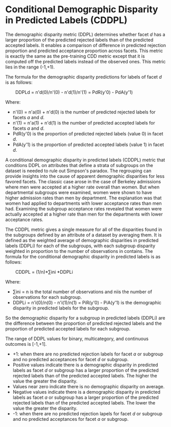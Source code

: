 # Conditional Demographic Disparity in Predicted Labels \(CDDPL\)<a name="clarify-post-training-bias-metric-cddpl"></a>

The demographic disparity metric \(DDPL\) determines whether facet *d* has a larger proportion of the predicted rejected labels than of the predicted accepted labels\. It enables a comparison of difference in predicted rejection proportion and predicted acceptance proportion across facets\. This metric is exactly the same as the pre\-training CDD metric except that it is computed off the predicted labels instead of the observed ones\. This metric lies in the range \(\-1,\+1\)\.

The formula for the demographic disparity predictions for labels of facet *d* is as follows: 

        DDPLd = n'd\(0\)/n'\(0\) \- n'd\(1\)/n'\(1\) = PdR\(y'0\) \- PdA\(y'1\) 

Where: 
+ n'\(0\) = n'a\(0\) \+ n'd\(0\) is the number of predicted rejected labels for facets *a* and *d*\.
+ n'\(1\) = n'a\(1\) \+ n'd\(1\) is the number of predicted accepted labels for facets *a* and *d*\.
+ PdR\(y'0\) is the proportion of predicted rejected labels \(value 0\) in facet *d*\.
+ PdA\(y'1\) is the proportion of predicted accepted labels \(value 1\) in facet *d*\.

A conditional demographic disparity in predicted labels \(CDDPL\) metric that conditions DDPL on attributes that define a strata of subgroups on the dataset is needed to rule out Simpson's paradox\. The regrouping can provide insights into the cause of apparent demographic disparities for less favored facets\. The classic case arose in the case of Berkeley admissions where men were accepted at a higher rate overall than women\. But when departmental subgroups were examined, women were shown to have higher admission rates than men by department\. The explanation was that women had applied to departments with lower acceptance rates than men had\. Examining the subgroup acceptance rates revealed that women were actually accepted at a higher rate than men for the departments with lower acceptance rates\.

The CDDPL metric gives a single measure for all of the disparities found in the subgroups defined by an attribute of a dataset by averaging them\. It is defined as the weighted average of demographic disparities in predicted labels \(DDPLi\) for each of the subgroups, with each subgroup disparity weighted in proportion to the number of observations in contains\. The formula for the conditional demographic disparity in predicted labels is as follows:

        CDDPL = \(1/n\)\*∑ini \*DDPLi 

Where: 
+ ∑ini = n is the total number of observations and niis the number of observations for each subgroup\.
+ DDPLi = n'i\(0\)/n\(0\) \- n'i\(1\)/n\(1\) = PiR\(y'0\) \- PiA\(y'1\) is the demographic disparity in predicted labels for the subgroup\.

So the demographic disparity for a subgroup in predicted labels \(DDPLi\) are the difference between the proportion of predicted rejected labels and the proportion of predicted accepted labels for each subgroup\. 

The range of DDPL values for binary, multicategory, and continuous outcomes is \[\-1,\+1\]\. 
+ \+1: when there are no predicted rejection labels for facet *a* or subgroup and no predicted acceptances for facet *d* or subgroup\.
+ Positive values indicate there is a demographic disparity in predicted labels as facet *d* or subgroup has a larger proportion of the predicted rejected labels than of the predicted accepted labels\. The higher the value the greater the disparity\.
+ Values near zero indicate there is no demographic disparity on average\.
+ Negative values indicate there is a demographic disparity in predicted labels as facet *a* or subgroup has a larger proportion of the predicted rejected labels than of the predicted accepted labels\. The lower the value the greater the disparity\.
+ \-1: when there are no predicted rejection lapels for facet *d* or subgroup and no predicted acceptances for facet *a* or subgroup\.